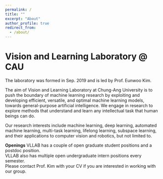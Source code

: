 ```yaml
---
permalink: /
title: ""
excerpt: "About"
author_profile: true
redirect_from: 
  - /about/
---
```


# Vision and Learning Laboratory @ CAU

The laboratory was formed in Sep. 2019 and is led by Prof. Eunwoo Kim.  

The aim of Vision and Learning Laboratory at Chung-Ang University is to push the boundary of machine learning research by exploiting and developing efficient, versatile, and optimal machine learning models, towards general-purpose artificial intelligence.
We engage in research to explore methods that understand and learn any intellectual task that human beings can do.

Our research interests include machine learning, deep learning, automated machine learning, multi-task learning, lifelong learning, subspace learning, and their applications to computer vision and robotics, but not limited to.


**Openings**
VLLAB has a couple of open graduate student positions and a postdoc position.       
VLLAB also has multiple open undergraduate intern positions every semester.       
Please contact Prof. Kim with your CV if you are interested in working with our group.
